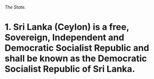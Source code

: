 *The State.*

# 1. Sri Lanka (Ceylon) is a free, Sovereign, Independent and Democratic Socialist Republic and shall be known as the Democratic Socialist Republic of Sri Lanka.
